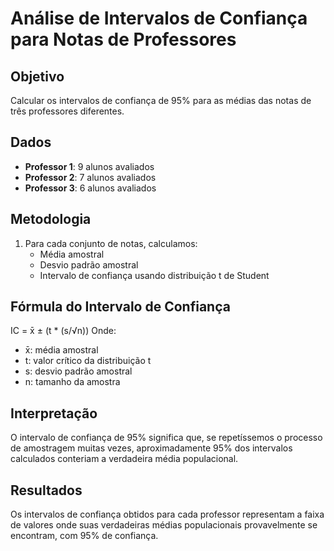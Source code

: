 # Análise de Intervalos de Confiança para Notas de Professores

## Objetivo
Calcular os intervalos de confiança de 95% para as médias das notas de três professores diferentes.

## Dados
- **Professor 1**: 9 alunos avaliados
- **Professor 2**: 7 alunos avaliados
- **Professor 3**: 6 alunos avaliados

## Metodologia
1. Para cada conjunto de notas, calculamos:
   - Média amostral
   - Desvio padrão amostral
   - Intervalo de confiança usando distribuição t de Student

## Fórmula do Intervalo de Confiança
IC = x̄ ± (t * (s/√n))
Onde:
- x̄: média amostral
- t: valor crítico da distribuição t
- s: desvio padrão amostral
- n: tamanho da amostra

## Interpretação
O intervalo de confiança de 95% significa que, se repetíssemos o processo de amostragem muitas vezes, 
aproximadamente 95% dos intervalos calculados conteriam a verdadeira média populacional.

## Resultados
Os intervalos de confiança obtidos para cada professor representam a faixa de valores onde 
suas verdadeiras médias populacionais provavelmente se encontram, com 95% de confiança.
